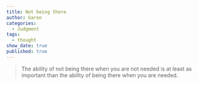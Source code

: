 ```yaml
---
title: Not being there
author: Garen
categories:
  - Judgment
tags:
  - thought
show_date: true
published: true
---
```

> The ability of not being there when you are not needed is at least as important than the ability of being there when you are needed.

